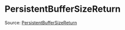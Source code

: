 # PersistentBufferSizeReturn

Source: [PersistentBufferSizeReturn](../../csrc/scheduler/utils.h#L355)
